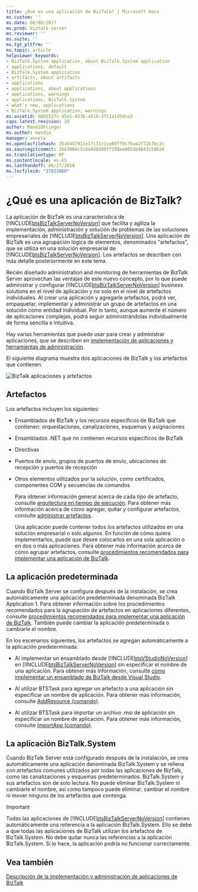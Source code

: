 ```yaml
---
title: ¿Qué es una aplicación de BizTalk? | Microsoft Docs
ms.custom: ''
ms.date: 06/08/2017
ms.prod: biztalk-server
ms.reviewer: ''
ms.suite: ''
ms.tgt_pltfrm: ''
ms.topic: article
helpviewer_keywords:
- BizTalk.System application, about BizTalk.System application
- applications, default
- BizTalk.System application
- artifacts, about artifacts
- applications
- applications, about applications
- applications, warnings
- applications, BizTalk.System
- what's new, applications
- BizTalk.System application, warnings
ms.assetid: 68b5527c-d5e1-453b-a51b-3fc1a1d5dce2
caps.latest.revision: 28
author: MandiOhlinger
ms.author: mandia
manager: anneta
ms.openlocfilehash: 35a6457911e17c11c1ce09ff9c76a42f72b7bc2c
ms.sourcegitcommit: 266308ec5c6a9d8d80ff298ee6051b4843c5d626
ms.translationtype: MT
ms.contentlocale: es-ES
ms.lasthandoff: 06/27/2018
ms.locfileid: "37023860"
---
```

# <a name="what-is-a-biztalk-application"></a>¿Qué es una aplicación de BizTalk?
La aplicación de BizTalk es una característica de [!INCLUDE[btsBizTalkServerNoVersion](../includes/btsbiztalkservernoversion-md.md)] que facilita y agiliza la implementación, administración y solución de problemas de las soluciones empresariales de [!INCLUDE[btsBizTalkServerNoVersion](../includes/btsbiztalkservernoversion-md.md)]. Una aplicación de BizTalk es una agrupación lógica de elementos, denominados "artefactos", que se utiliza en una solución empresarial de [!INCLUDE[btsBizTalkServerNoVersion](../includes/btsbiztalkservernoversion-md.md)]. Los artefactos se describen con más detalle posteriormente en este tema.  
  
 Recién diseñado administration and monitoring de herramientas de BizTalk Server aprovechan las ventajas de este nuevo concepto, por lo que puede administrar y configurar [!INCLUDE[btsBizTalkServerNoVersion](../includes/btsbiztalkservernoversion-md.md)] business solutions en el nivel de aplicación y no solo en el nivel de artefactos individuales. Al crear una aplicación y agregarle artefactos, podrá ver, empaquetar, implementar y administrar un grupo de artefactos en una solución como entidad individual. Por lo tanto, aunque aumente el número de aplicaciones complejas, podrá seguir administrándolas individualmente de forma sencilla e intuitiva.  
  
 Hay varias herramientas que puede usar para crear y administrar aplicaciones, que se describen en [implementación de aplicaciones y herramientas de administración](../core/application-deployment-and-management-tools.md).  
  
 El siguiente diagrama muestra dos aplicaciones de BizTalk y los artefactos que contienen.  
  
 ![BizTalk aplicaciones y artefactos](../core/media/biztalkapplication.gif "BizTalkApplication")  
  
## <a name="artifacts"></a>Artefactos  
 Los artefactos incluyen los siguientes:  
  
- Ensamblados de BizTalk y los recursos específicos de BizTalk que contienen: orquestaciones, canalizaciones, esquemas y asignaciones  
  
- Ensamblados .NET que no contienen recursos específicos de BizTalk  
  
- Directivas  
  
- Puertos de envío, grupos de puertos de envío, ubicaciones de recepción y puertos de recepción  
  
- Otros elementos utilizados por la solución, como certificados, componentes COM y secuencias de comandos  
  
  Para obtener información general acerca de cada tipo de artefacto, consulte [arquitectura en tiempo de ejecución](../core/runtime-architecture.md). Para obtener más información acerca de cómo agregar, quitar y configurar artefactos, consulte [administrar artefactos](../core/managing-artifacts.md).  
  
  Una aplicación puede contener todos los artefactos utilizados en una solución empresarial o solo algunos. En función de cómo quiera implementarlos, puede que desee colocarlos en una sola aplicación o en dos o más aplicaciones. Para obtener más información acerca de cómo agrupar artefactos, consulte [procedimientos recomendados para implementar una aplicación de BizTalk](../core/best-practices-for-deploying-a-biztalk-application.md).  
  
## <a name="the-default-application"></a>La aplicación predeterminada  
 Cuando BizTalk Server se configura después de la instalación, se crea automáticamente una aplicación predeterminada denominada BizTalk Application 1. Para obtener información sobre los procedimientos recomendados para la agrupación de artefactos en aplicaciones diferentes, consulte [procedimientos recomendados para implementar una aplicación de BizTalk](../core/best-practices-for-deploying-a-biztalk-application.md). También puede cambiar la aplicación predeterminada o cambiarle el nombre.  
  
 En los escenarios siguientes, los artefactos se agregan automáticamente a la aplicación predeterminada:  
  
- Al implementar un ensamblado desde [!INCLUDE[btsVStudioNoVersion](../includes/btsvstudionoversion-md.md)] en [!INCLUDE[btsBizTalkServerNoVersion](../includes/btsbiztalkservernoversion-md.md)] sin especificar el nombre de una aplicación. Para obtener más información, consulte [cómo implementar un ensamblado de BizTalk desde Visual Studio](../core/how-to-deploy-a-biztalk-assembly-from-visual-studio.md).  
  
- Al utilizar BTSTask para agregar un artefacto a una aplicación sin especificar un nombre de aplicación. Para obtener más información, consulte [AddResource (comando)](../core/addresource-command.md).  
  
- Al utilizar BTSTask para importar un archivo .msi de aplicación sin especificar un nombre de aplicación. Para obtener más información, consulte [ImportApp (comando)](../core/importapp-command.md).  
  
## <a name="the-biztalksystem-application"></a>La aplicación BizTalk.System  
 Cuando BizTalk Server está configurado después de la instalación, se crea automáticamente una aplicación denominada BizTalk.System y se rellena con artefactos comunes utilizados por todas las aplicaciones de BizTalk, como las canalizaciones y esquemas predeterminados. BizTalk.System y sus artefactos son de solo lectura. No puede eliminar BizTalk.System ni cambiarle el nombre, así como tampoco puede eliminar, cambiar el nombre ni mover ninguno de los artefactos que contenga.  
  
> [!IMPORTANT]
>  Todas las aplicaciones de [!INCLUDE[btsBizTalkServerNoVersion](../includes/btsbiztalkservernoversion-md.md)] contienen automáticamente una referencia a la aplicación BizTalk.System. Ello se debe a que todas las aplicaciones de BizTalk utilizan los artefactos de BizTalk.System. No debe quitar nunca las referencias a la aplicación BizTalk.System. Si lo hace, la aplicación podría no funcionar correctamente.  
  
## <a name="see-also"></a>Vea también  
 [Descripción de la implementación y administración de aplicaciones de BizTalk](../core/understanding-biztalk-application-deployment-and-management.md)